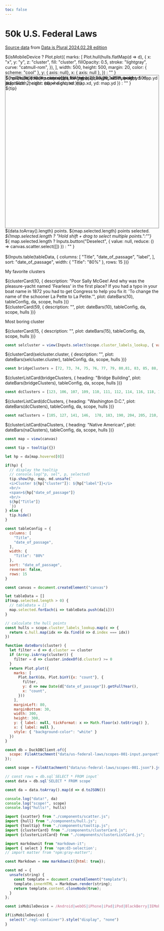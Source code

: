 ```yaml
---
toc: false
---
```



# 50k U.S. Federal Laws 
[Source data](https://osf.io/mrghc/?view_only) from [Data is Plural 2024.02.28 edition](https://www.data-is-plural.com/archive/2024-02-28-edition/)

<div>
${isMobileDevice ? Plot.plot({
        marks: [
          Plot.hull(hulls.flatMap(d => d), {
            x: "x",
            y: "y",
            z: "cluster",
            fill: "cluster",
            fillOpacity: 0.5,
            stroke: "lightgray",
            curve: "catmull-rom",
          }),
        ],
        width: 500,
        height: 500,
        margin: 20,
        color: { scheme: "cool" },
        y: { axis: null},
        x: { axis: null },
      })
      :  "" }

<div>
<div class="regl-container" style="border: 1px solid gray; position:relative; height: 500px;"">
  <div>
      ${resize((width) => scatter(data.toArray(), { 
        canvas, 
        width, 
        height: 500, 
        pointSize: 2,
        color: (d) => d.cluster 
    }))} 
  </div>
  <div style="position:absolute;top:0;pointer-events:none;">
      ${hull(hulls, { 
        width: map.width,
        height: map.height,
        xd: map.xd,
        yd: map.yd
      })
      }
  </div>
  <div style="position:absolute;top:0;pointer-events:none;">
      ${hp ? hull([hulls[hp.cluster]], { 
        fill: "rgba(20,20,20,0.25)",
        width: map.width,
        height: map.height,
        xd: map.xd,
        yd: map.yd
      }) : "" }
  </div>
  ${tip}
</div>


<div>
  ${data.toArray().length} points. 
  ${map.selected.length} points selected. <i>${!map.selected.length ? "Hold shift + drag to select multiple points.":""}</i>
  <div style="display:inline-block">
    ${
        map.selected.length ? Inputs.button("Deselect", {
          value: null, 
          reduce: () => canvas.scatter.select([])
        }) : ""
    }
  </div>
</div>
<br/>
<div class="static-table">
  ${Inputs.table(tableData, { 
        columns: [
          "Title",
          "date_of_passage",
          "label",
        ],
        sort: "date_of_passage",
        width: {
          "Title": "80%"
        },
        rows: 15
      })}
</div>
</div>

My favorite clusters

<div>
  ${clusterCard(10, {
    description: "Poor Sally McGee! And why was the pleasure-yacht named 'Fearless' in the first place? If you had a typo in your boat name in 1872 you had to get Congress to help you fix it: 'To change the name of the schooner La Pette to La Petite.'", 
    plot: dateBars(10),
    tableConfig, 
    da, 
    scope, 
    hulls
  })}
</div>

<div>
  ${clusterCard(59, {
    description: "", 
    plot: dateBars(10),
    tableConfig, 
    da, 
    scope, 
    hulls
  })}
</div>

Most boring cluster
<div>
  ${clusterCard(15, {
    description: "", 
    plot: dateBars(15),
    tableConfig, 
    da, 
    scope, 
    hulls
  })}
</div>



```js
const selcluster = view(Inputs.select(scope.cluster_labels_lookup, { value: d => d.cluster, format: x => x.cluster + ": " + x.label, label: "Cluster:"}))
```
<div>
  ${clusterCard(selcluster.cluster, {
    description: "", 
    plot: dateBars(selcluster.cluster),
    tableConfig, 
    da, 
    scope, 
    hulls
  })}
</div>



```js
const bridgeClusters = [72, 73, 74, 75, 76, 77, 79, 80,81, 83, 85, 88, 89, 90, 91, 92, 93, 97, 98]
```
<div>
${clusterListCard(bridgeClusters, {
    heading: "Bridge Building",
    plot: dateBars(bridgeClusters),
    tableConfig, 
    da, 
    scope, 
    hulls 
})}
</div>

```js
const dcClusters = [123, 106, 107, 109, 110, 111, 112, 114, 116, 118, 119]
```
<div>
${clusterListCard(dcClusters, {
    heading: "Washington D.C.",
    plot: dateBars(dcClusters),
    tableConfig, 
    da, 
    scope, 
    hulls 
})}
</div>

```js
const naClusters = [105, 127, 141, 146,  178, 183, 190, 204, 205, 210, 211]
```
<div>
${clusterListCard(naClusters, {
    heading: "Native American",
    plot: dateBars(naClusters),
    tableConfig, 
    da, 
    scope, 
    hulls 
})}
</div>



```js
const map = view(canvas)
```

```js
const tip = tooltip({})
```

```js
let hp = da[map.hovered[0]]
 ```

```js
if(hp) {
  // display the tooltip
  // console.log("p, sel", p, selected)
  tip.show(hp, map, md.unsafe(`
  <i>Cluster ${hp["cluster"]}: ${hp["label"]}</i>
  <br/>
  <span>${hp["date_of_passage"]}
  <br/>
  ${hp["Title"]}
  `))
} else {
  tip.hide()
}
```

```js
const tableConfig = { 
  columns: [
    "Title",
    "date_of_passage",
  ],
  width: {
    "Title": "80%"
  },
  sort: "date_of_passage",
  reverse: false,
  rows: 15
}
```

```js
const canvas = document.createElement("canvas")
```

```js
let tableData = []
if(map.selected.length > 0) {
  // tableData = []
  map.selected.forEach(i => tableData.push(da[i]))
}
```

```js
// calculate the hull points
const hulls = scope.cluster_labels_lookup.map(c => {
  return c.hull.map(idx => da.find(d => d.index === idx))
})
```

```js
function dateBars(cluster) {
  let filter = d => d.cluster == cluster
  if (Array.isArray(cluster)) {
    filter = d => cluster.indexOf(d.cluster) >= 0
  }
  return Plot.plot({
    marks: [
      Plot.barX(da, Plot.binY({x: "count"}, {
        filter,
        y: d => new Date(d["date_of_passage"]).getFullYear(),
        x: "count",
      }))
    ],
    marginLeft: 80,
    marginBottom: 30,
    width: 300,
    height: 300,
    y: { label: null, tickFormat: x => Math.floor(x).toString() },
    x: { label: null },
    style: { "background-color": "white" }
  })
}
```


```js
const db = DuckDBClient.of({
  scope: FileAttachment("data/us-federal-laws/scopes-001-input.parquet")
});
```

```js
const scope = FileAttachment("data/us-federal-laws/scopes-001.json").json()
```

```js
// const rows = db.sql`SELECT * FROM input`
const data = db.sql`SELECT * FROM scope`
```
```js
const da = data.toArray().map(d => d.toJSON())
```
```js
console.log("data!", da)
console.log("scope!", scope)
console.log("hulls!", hulls)
```

```js
import {scatter} from "./components/scatter.js";
import {hull} from "./components/hull.js";
import {tooltip} from "./components/tooltip.js";
import {clusterCard} from "./components/clusterCard.js";
import {clusterListCard} from "./components/clusterListCard.js";

import markdownit from "markdown-it";
import { select } from 'npm:d3-selection';
// import matter from "npm:gray-matter";
```
```js
const Markdown = new markdownit({html: true});

const md = {
  unsafe(string) {
    const template = document.createElement("template");
    template.innerHTML = Markdown.render(string);
    return template.content.cloneNode(true);
  }
};
```

```js
const isMobileDevice = /Android|webOS|iPhone|iPad|iPod|BlackBerry|IEMobile|Opera Mini/i.test(navigator.userAgent);
```
```js
if(isMobileDevice) {
  select(".regl-container").style("display", "none")
}
```
